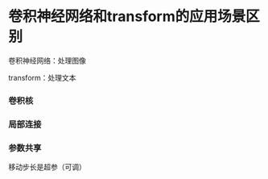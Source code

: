 # 卷积神经网络和transform的应用场景区别

卷积神经网络：处理图像

transform：处理文本



### 卷积核

### 局部连接

### 参数共享



移动步长是超参（可调）



